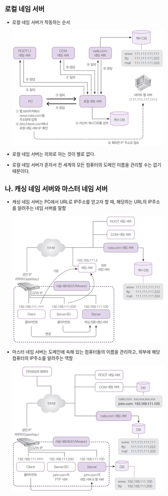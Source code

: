 ## 로컬 네임 서버

- 로컬 네임 서버가 작동하는 순서
    
    ![Untitled](./images/Untitled0.png)
    
- 로컬 네임 서버는 의외로 아는 것이 별로 없다.
- 로컬 네임 서버가 혼자서 전 세계의 모든 컴퓨터의 도메인 이름을 관리할 수는 없기 때문이다.

## 나. 캐싱 네임 서버와 마스터 네임 서버

- 캐싱 네임 서버는 PC에서 URL로 IP주소를 얻고자 할 때, 해당하는 URL의 IP주소를 알려주는 네임 서버를 말함
    
    ![Untitled](./images/Untitled.png)
    
- 마스터 네임 서버는 도메인에 속해 있는 컴퓨터들의 이름을 관리하고, 외부에 해당 컴퓨터의 IP주소를 알려주는 역할

    ![Untitled](./images/Untitled2.png)
